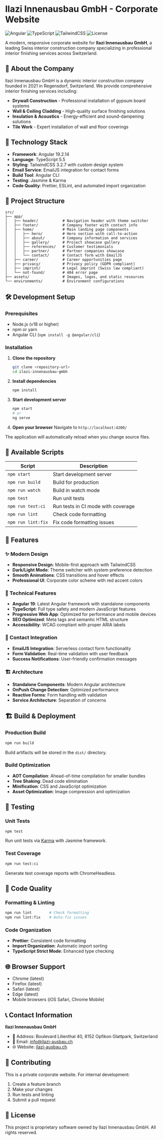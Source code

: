 # Ilazi Innenausbau GmbH - Corporate Website

![Angular](https://img.shields.io/badge/Angular-19.2-red)
![TypeScript](https://img.shields.io/badge/TypeScript-5.5-blue)
![TailwindCSS](https://img.shields.io/badge/TailwindCSS-3.2-06B6D4)
![License](https://img.shields.io/badge/License-Private-yellow)

A modern, responsive corporate website for **Ilazi Innenausbau GmbH**, a leading Swiss interior construction company specializing in professional interior finishing services across Switzerland.

## 🏢 About the Company

Ilazi Innenausbau GmbH is a dynamic interior construction company founded in 2021 in Regensdorf, Switzerland. We provide comprehensive interior finishing services including:

- **Drywall Construction** - Professional installation of gypsum board systems
- **Wall & Ceiling Cladding** - High-quality surface finishing solutions  
- **Insulation & Acoustics** - Energy-efficient and sound-dampening solutions
- **Tile Work** - Expert installation of wall and floor coverings

## 🚀 Technology Stack

- **Framework**: Angular 19.2.14
- **Language**: TypeScript 5.5
- **Styling**: TailwindCSS 3.2.7 with custom design system
- **Email Service**: EmailJS integration for contact forms
- **Build Tool**: Angular CLI
- **Testing**: Jasmine & Karma
- **Code Quality**: Prettier, ESLint, and automated import organization

## 📁 Project Structure

```
src/
├── app/
│   ├── header/           # Navigation header with theme switcher
│   ├── footer/           # Company footer with contact info
│   ├── home/             # Main landing page components
│   │   ├── hero/         # Hero section with call-to-action
│   │   ├── about/        # Company information and services
│   │   ├── gallery/      # Project showcase gallery
│   │   ├── references/   # Customer testimonials
│   │   ├── partner/      # Partner companies showcase
│   │   └── contact/      # Contact form with EmailJS
│   ├── career/           # Career opportunities page
│   ├── privacy/          # Privacy policy (GDPR compliant)
│   ├── imprint/          # Legal imprint (Swiss law compliant)
│   └── not-found/        # 404 error page
├── assets/               # Images, logos, and static resources
└── environments/         # Environment configurations
```

## 🛠️ Development Setup

### Prerequisites

- Node.js (v18 or higher)
- npm or yarn
- Angular CLI (`npm install -g @angular/cli`)

### Installation

1. **Clone the repository**
   ```bash
   git clone <repository-url>
   cd ilazi-innenausbau-gmbh
   ```

2. **Install dependencies**
   ```bash
   npm install
   ```

3. **Start development server**
   ```bash
   npm start
   # or
   ng serve
   ```

4. **Open your browser**
   Navigate to `http://localhost:4200/`

The application will automatically reload when you change source files.

## 📝 Available Scripts

| Script | Description |
|--------|-------------|
| `npm start` | Start development server |
| `npm run build` | Build for production |
| `npm run watch` | Build in watch mode |
| `npm test` | Run unit tests |
| `npm run test:ci` | Run tests in CI mode with coverage |
| `npm run lint` | Check code formatting |
| `npm run lint:fix` | Fix code formatting issues |

## 🎨 Features

### ✨ Modern Design
- **Responsive Design**: Mobile-first approach with TailwindCSS
- **Dark/Light Mode**: Theme switcher with system preference detection
- **Smooth Animations**: CSS transitions and hover effects
- **Professional UI**: Corporate color scheme with red accent colors

### 🔧 Technical Features
- **Angular 19**: Latest Angular framework with standalone components
- **TypeScript**: Full type safety and modern JavaScript features
- **Progressive Web App**: Optimized for performance and mobile devices
- **SEO Optimized**: Meta tags and semantic HTML structure
- **Accessibility**: WCAG compliant with proper ARIA labels

### 📧 Contact Integration
- **EmailJS Integration**: Serverless contact form functionality
- **Form Validation**: Real-time validation with user feedback
- **Success Notifications**: User-friendly confirmation messages

### 🏗️ Architecture
- **Standalone Components**: Modern Angular architecture
- **OnPush Change Detection**: Optimized performance
- **Reactive Forms**: Form handling with validation
- **Service Architecture**: Separation of concerns

## 🏗️ Build & Deployment

### Production Build
```bash
npm run build
```
Build artifacts will be stored in the `dist/` directory.

### Build Optimization
- **AOT Compilation**: Ahead-of-time compilation for smaller bundles
- **Tree Shaking**: Dead code elimination
- **Minification**: CSS and JavaScript optimization
- **Asset Optimization**: Image compression and optimization

## 🧪 Testing

### Unit Tests
```bash
npm test
```
Run unit tests via [Karma](https://karma-runner.github.io) with Jasmine framework.

### Test Coverage
```bash
npm run test:ci
```
Generate test coverage reports with ChromeHeadless.

## 🎯 Code Quality

### Formatting & Linting
```bash
npm run lint        # Check formatting
npm run lint:fix    # Auto-fix issues
```

### Code Organization
- **Prettier**: Consistent code formatting
- **Import Organization**: Automatic import sorting
- **TypeScript Strict Mode**: Enhanced type checking

## 🌐 Browser Support

- Chrome (latest)
- Firefox (latest)  
- Safari (latest)
- Edge (latest)
- Mobile browsers (iOS Safari, Chrome Mobile)

## 📞 Contact Information

**Ilazi Innenausbau GmbH**
- 📍 Address: Boulevard Lilienthal 40, 8152 Opfikon Glattpark, Switzerland
- 📧 Email: info@ilazi-ausbau.ch
- 🌐 Website: [ilazi-ausbau.ch](https://ilazi-ausbau.ch)

## 🤝 Contributing

This is a private corporate website. For internal development:

1. Create a feature branch
2. Make your changes
3. Run tests and linting
4. Submit a pull request

## 📄 License

This project is proprietary software owned by Ilazi Innenausbau GmbH. All rights reserved.
